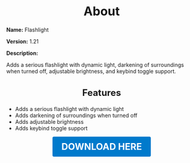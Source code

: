 <h1 style="text-align:center; font-size:2rem; font-weight:bold;">About</h1>

**Name:**
Flashlight

**Version:**
1.21

**Description:**

Adds a serious flashlight with dynamic light, darkening of surroundings when turned off, adjustable brightness, and keybind toggle support.

<h2 style="text-align:center; font-size:1.5rem; font-weight:bold;">Features</h2>

- Adds a serious flashlight with dynamic light
- Adds darkening of surroundings when turned off
- Adds adjustable brightness
- Adds keybind toggle support





<p align="center"><a href="https://github.com/LiliaFramework/Modules/raw/refs/heads/gh-pages/flashlight.zip" style="display:inline-block;padding:12px 24px;font-size:1.5rem;font-weight:bold;text-decoration:none;color:#fff;background-color:var(--md-primary-fg-color,#007acc);border-radius:4px;">DOWNLOAD HERE</a></p>